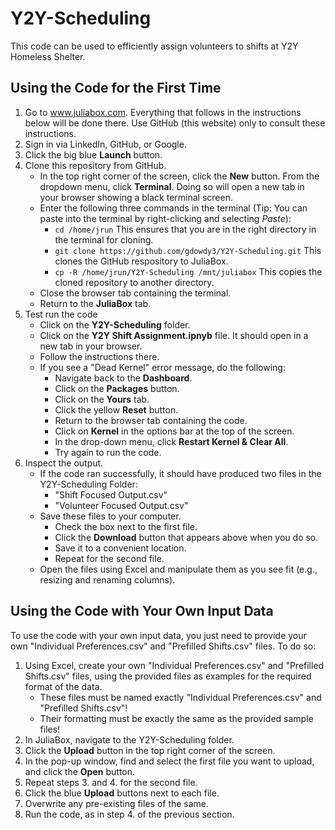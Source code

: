 # Y2Y-Scheduling
This code can be used to efficiently assign volunteers to shifts at Y2Y Homeless Shelter.

## Using the Code for the First Time
1.  Go to www.juliabox.com.  Everything that follows in the instructions below will be done there. Use GitHub (this website) only to consult these instructions.
2.  Sign in via LinkedIn, GitHub, or Google.
3.  Click the big blue **Launch** button.
4.  Clone this repository from GitHub.
    - In the top right corner of the screen, click the **New** button.  From the dropdown menu, click **Terminal**.  Doing so will open a new tab in your browser showing a black terminal screen.
    - Enter the following three commands in the terminal (Tip: You can paste into the terminal by right-clicking and selecting *Paste*):
        - `cd /home/jrun` This ensures that you are in the right directory in the terminal for cloning.
        - `git clone https://github.com/gdowdy3/Y2Y-Scheduling.git` This clones the GitHub respository to JuliaBox.
        - `cp -R /home/jrun/Y2Y-Scheduling /mnt/juliabox` This copies the cloned repository to another directory.
    - Close the browser tab containing the terminal.
    - Return to the **JuliaBox** tab.
5. Test run the code
    - Click on the **Y2Y-Scheduling** folder.
    - Click on the **Y2Y Shift Assignment.ipnyb** file.  It should open in a new tab in your browser.
    - Follow the instructions there.
    - If you see a "Dead Kernel" error message, do the following:
        - Navigate back to the **Dashboard**.
        - Click on the **Packages** button.
        - Click on the **Yours** tab.
        - Click the yellow **Reset** button.
        - Return to the browser tab containing the code.
        - Click on **Kernel** in the options bar at the top of the screen.
        - In the drop-down menu, click **Restart Kernel & Clear All**.
        - Try again to run the code.
6. Inspect the output.
    - If the code ran successfully, it should have produced two files in the Y2Y-Scheduling Folder:
      - "Shift Focused Output.csv"
      - "Volunteer Focused Output.csv"
    - Save these files to your computer.
      - Check the box next to the first file.
      - Click the **Download** button that appears above when you do so.
      - Save it to a convenient location.
      - Repeat for the second file.
   - Open the files using Excel and manipulate them as you see fit (e.g., resizing and renaming columns).
   
   
## Using the Code with Your Own Input Data
To use the code with your own input data, you just need to provide your own "Individual Preferences.csv" and "Prefilled  Shifts.csv" files.  To do so:
1. Using Excel, create your own "Individual Preferences.csv" and "Prefilled  Shifts.csv" files, using the provided files as examples for the required format of the data.
   - These files must be named exactly "Individual Preferences.csv" and "Prefilled  Shifts.csv"!
   - Their formatting must be exactly the same as the provided sample files!
2. In JuliaBox, navigate to the Y2Y-Scheduling folder.
3. Click the **Upload** button in the top right corner of the screen.
4. In the pop-up window, find and select the first file you want to upload, and click the **Open** button.
5. Repeat steps 3. and 4. for the second file.
6. Click the blue **Upload** buttons next to each file.
7. Overwrite any pre-existing files of the same.
8. Run the code, as in step 4. of the previous section.
